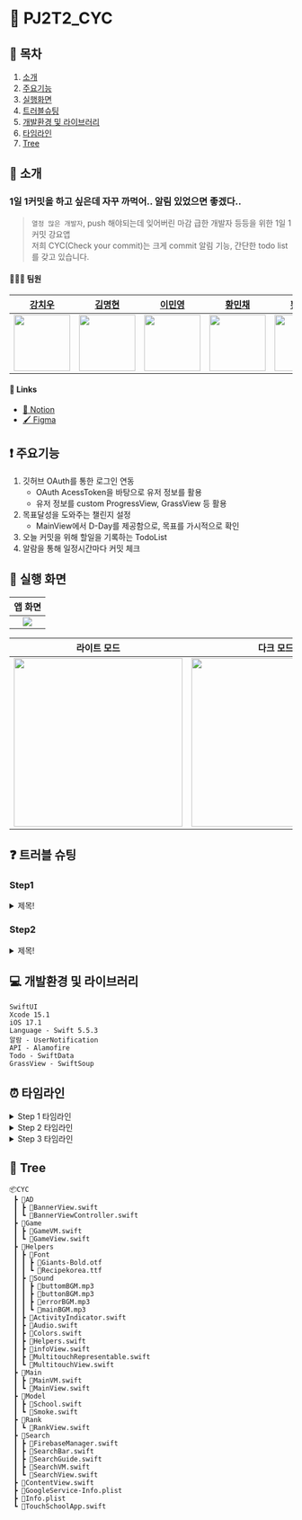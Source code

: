 # 🌿 PJ2T2_CYC

## 📖 목차

1. [소개](#🌱-소개)
2. [주요기능](#❗-주요기능)
3. [실행화면](#📱-실행-화면)
4. [트러블슈팅](#❓-트러블-슈팅)
5. [개발환경 및 라이브러리](#💻-개발환경-및-라이브러리)
6. [타임라인](#⏰-타임라인)
7. [Tree](#🌲-tree)

## 🌱 소개

### 1일 1커밋을 하고 싶은데 자꾸 까먹어.. 알림 있었으면 좋겠다..

> `열정 많은 개발자`, push 해야되는데 잊어버린 마감 급한 개발자 등등을 위한 1일 1커밋 강요앱  
> 저희 CYC(Check your commit)는 크게 commit 알림 기능, 간단한 todo list를 갖고 있습니다.

#### 🧑🏻‍💻 팀원

|[강치우](https://github.com/kangciu)|[김명현](https://github.com/kmh5038)|[이민영](https://github.com/Mminy62)|[황민채](https://github.com/Hminchae)|[황성진](https://github.com/Hsungjin)|
|-----------|-----------|-----------|------------|------------|
|<img src="https://avatars.githubusercontent.com/u/112779139?v=4" width="100">|<img src="https://avatars.githubusercontent.com/u/144766297?v=4" width="100">|<img src="https://avatars.githubusercontent.com/u/66752398?v=4" width="100">|<img src="https://avatars.githubusercontent.com/u/103357078?v=4" width="100">|<img src="https://avatars.githubusercontent.com/u/120264964?s=400&u=cfba7c275af35a6823aee13f536b5a08d8f71a52&v=4" width="100">|

#### 🔗 Links

- [📄 Notion](https://grateful-lemongrass-93f.notion.site/Check-Your-Commit-6142b220db1a43cc90dd2a45bf8d1062?pvs=4)
- [🖌️ Figma](https://www.figma.com/file/R6VtqCKvHOqAfwCT4eJigH/Check-Your-Commit?type=design&node-id=0%3A1&mode=design&t=sPzQFRbQJtw6fSGw-1)

## ❗ 주요기능

1. 깃허브 OAuth를 통한 로그인 연동
   - OAuth AcessToken을 바탕으로 유저 정보를 활용
   - 유저 정보를 custom ProgressView, GrassView 등 활용
2. 목표달성을 도와주는 챌린지 설정
   - MainView에서 D-Day를 제공함으로, 목표를 가시적으로 확인
3. 오늘 커밋을 위해 할일을 기록하는 TodoList
4. 알람을 통해 일정시간마다 커밋 체크

## 📱 실행 화면

|앱 화면|
|:--:|
|<img src="https://github.com/APP-iOS3rd/PJ2T2_CYC/assets/120264964/193b35cd-5c10-44bb-9e5c-4f0e31c664fe" width="">|

|라이트 모드|다크 모드|
|:--:|:--:|
|<img src="-" width="300">|<img src="-" width="300">|

## ❓ 트러블 슈팅

### Step1

<details>
<summary>제목!</summary>

- `강조넣는 방법 옆에` 를 붙여주세요!
- 상단에는 문제정의를 해주세요

```Swift
Text("당신의 코드를 넣어주세요!")
```

- 여기에는 `문제 해결` 방법을 적어주세요

```Swift
Text("당신의 해결 코드를 넣어주세요!")
```
</details>

### Step2

<details>
<summary>제목!</summary>

- `강조넣는 방법 옆에` 를 붙여주세요!
- 상단에는 문제정의를 해주세요

```Swift
Text("당신의 코드를 넣어주세요!")
```

- 여기에는 `문제 해결` 방법을 적어주세요

```Swift
Text("당신의 해결 코드를 넣어주세요!")
```
</details>

## 💻 개발환경 및 라이브러리

    SwiftUI
    Xcode 15.1
    iOS 17.1
    Language - Swift 5.5.3
    알람 - UserNotification
    API - Alamofire
    Todo - SwiftData
    GrassView - SwiftSoup


## ⏰ 타임라인

<details>
<summary>Step 1 타임라인</summary>

- 23.12.5 ~ 23.12.6
  - 팀빌딩
  - 아이디어 토의
  - 아이디어 구현 방안 토의

</details>

<details>

<summary>Step 2 타임라인</summary>

- 23.12.06 ~ 23.12.07
  - Figma를 기본 디자인 프로토타입 제작
  - 각 기능별 구현 방안 토의
  - 각 파트별 역할 분배
  - 프로젝트 개발 시작
- 23.12.12 ~ 23.12.13
  - 앱 아이콘 제작

</details>

<details>
<summary>Step 3 타임라인</summary>

- 23.12.06
  - 기본 앱 구조 제작
  - 커스텀 폰트, 컬러 Aseet 적용
- 23.12.07 ~ 23.12.11
  - 깃허브 OAuth 로그인 구현
  - OAuth 데이터를 통해 유저 정보 받아오는 부분 구현
- 23.12.07 ~ 23.12.14
  - 알림기능 구현
  - Todo List 구현
- 23.12.11 ~ 23.12.14
  - 깃허브 API를 이용한 GrassView 구현
  - 깃허브 API로 받아온 커밋일수로 D-day 계산기 구현
- 23.12.14
  - 라이트 모드, 다크모드 변환 버튼 구현

</details>

## 🌲 Tree

```
📦CYC
 ┣ 📂AD
 ┃ ┣ 📜BannerView.swift
 ┃ ┗ 📜BannerViewController.swift
 ┣ 📂Game
 ┃ ┣ 📜GameVM.swift
 ┃ ┗ 📜GameView.swift
 ┣ 📂Helpers
 ┃ ┣ 📂Font
 ┃ ┃ ┣ 📜Giants-Bold.otf
 ┃ ┃ ┗ 📜Recipekorea.ttf
 ┃ ┣ 📂Sound
 ┃ ┃ ┣ 📜buttomBGM.mp3
 ┃ ┃ ┣ 📜buttonBGM.mp3
 ┃ ┃ ┣ 📜errorBGM.mp3
 ┃ ┃ ┗ 📜mainBGM.mp3
 ┃ ┣ 📜ActivityIndicator.swift
 ┃ ┣ 📜Audio.swift
 ┃ ┣ 📜Colors.swift
 ┃ ┣ 📜Helpers.swift
 ┃ ┣ 📜infoView.swift
 ┃ ┣ 📜MultitouchRepresentable.swift
 ┃ ┗ 📜MultitouchView.swift
 ┣ 📂Main
 ┃ ┣ 📜MainVM.swift
 ┃ ┗ 📜MainView.swift
 ┣ 📂Model
 ┃ ┣ 📜School.swift
 ┃ ┗ 📜Smoke.swift
 ┣ 📂Rank
 ┃ ┗ 📜RankView.swift
 ┣ 📂Search
 ┃ ┣ 📜FirebaseManager.swift
 ┃ ┣ 📜SearchBar.swift
 ┃ ┣ 📜SearchGuide.swift
 ┃ ┣ 📜SearchVM.swift
 ┃ ┗ 📜SearchView.swift
 ┣ 📜ContentView.swift
 ┣ 📜GoogleService-Info.plist
 ┣ 📜Info.plist
 ┗ 📜TouchSchoolApp.swift
```
